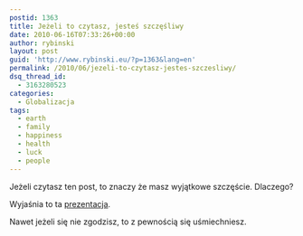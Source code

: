 ```yaml
---
postid: 1363
title: Jeżeli to czytasz, jesteś szczęśliwy
date: 2010-06-16T07:33:26+00:00
author: rybinski
layout: post
guid: 'http://www.rybinski.eu/?p=1363&lang=en'
permalink: /2010/06/jezeli-to-czytasz-jestes-szczesliwy/
dsq_thread_id:
  - 3163280523
categories:
  - Globalizacja
tags:
  - earth
  - family
  - happiness
  - health
  - luck
  - people
---
```

Jeżeli czytasz ten post, to znaczy że masz wyjątkowe szczęście. Dlaczego?

Wyjaśnia to ta [prezentacja](http://resources.rybinski.eu/resources/viewResource:074612de-7908-11df-9c75-001b24eff4d8).

Nawet jeżeli się nie zgodzisz, to z pewnością się uśmiechniesz.
